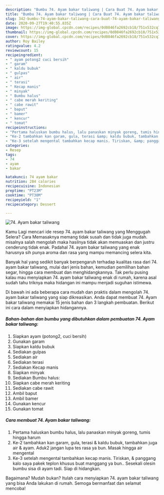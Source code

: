 ```yaml
---
description: "Bumbu 74. Ayam bakar taliwang | Cara Buat 74. Ayam bakar taliwang Yang Paling Enak"
title: "Bumbu 74. Ayam bakar taliwang | Cara Buat 74. Ayam bakar taliwang Yang Paling Enak"
slug: 342-bumbu-74-ayam-bakar-taliwang-cara-buat-74-ayam-bakar-taliwang-yang-paling-enak
date: 2020-09-27T19:40:55.835Z
image: https://img-global.cpcdn.com/recipes/0d0846fa2692cb18/751x532cq70/74-ayam-bakar-taliwang-foto-resep-utama.jpg
thumbnail: https://img-global.cpcdn.com/recipes/0d0846fa2692cb18/751x532cq70/74-ayam-bakar-taliwang-foto-resep-utama.jpg
cover: https://img-global.cpcdn.com/recipes/0d0846fa2692cb18/751x532cq70/74-ayam-bakar-taliwang-foto-resep-utama.jpg
author: Roy Bailey
ratingvalue: 4.2
reviewcount: 15
recipeingredient:
- " ayam potong2 cuci bersih"
- " garam"
- " kaldu bubuk"
- " gulpas"
- " air"
- " terasi"
- " Kecap manis"
- " minyak"
- " Bumbu halus"
- " cabe merah keriting"
- " cabe rawit"
- " baput"
- " bamer"
- " kencur"
- " tomat"
recipeinstructions:
- "Pertama haluskan bumbu halus, lalu panaskan minyak goreng, tumis hingga harum"
- "Ke-2 tambahkan kan garam, gula, terasi &amp; kaldu bubuk, tambahkan juga air &amp; ayam. Aduk2 jangan lupa tes rasa ya bun. Masak hingga air mengental"
- "Ke-3 setelah mengental tambahkan kecap manis. Tiriskan, &amp; panggang kalo saya pakek teplon khusus buat manggang ya bun.. Sesekali olesin bumbu sisa di ayam tadi. Siap di hidangkan."
categories:
- Resep
tags:
- 74
- ayam
- bakar

katakunci: 74 ayam bakar 
nutrition: 284 calories
recipecuisine: Indonesian
preptime: "PT23M"
cooktime: "PT30M"
recipeyield: "1"
recipecategory: Dessert

---
```



![74. Ayam bakar taliwang](https://img-global.cpcdn.com/recipes/0d0846fa2692cb18/751x532cq70/74-ayam-bakar-taliwang-foto-resep-utama.jpg)

Kamu Lagi mencari ide resep 74. ayam bakar taliwang yang Menggugah Selera? Cara Memasaknya memang tidak susah dan tidak juga mudah. misalnya salah mengolah maka hasilnya tidak akan memuaskan dan justru cenderung tidak enak. Padahal 74. ayam bakar taliwang yang enak harusnya sih punya aroma dan rasa yang mampu memancing selera kita.

Banyak hal yang sedikit banyak berpengaruh terhadap kualitas rasa dari 74. ayam bakar taliwang, mulai dari jenis bahan, kemudian pemilihan bahan segar, hingga cara membuat dan menghidangkannya. Tak perlu pusing kalau mau menyiapkan 74. ayam bakar taliwang enak di rumah, karena asal sudah tahu triknya maka hidangan ini mampu menjadi suguhan istimewa.




Di bawah ini ada beberapa cara mudah dan praktis dalam mengolah 74. ayam bakar taliwang yang siap dikreasikan. Anda dapat membuat 74. Ayam bakar taliwang memakai 15 jenis bahan dan 3 langkah pembuatan. Berikut ini cara dalam menyiapkan hidangannya.

<!--inarticleads1-->

##### Bahan-bahan dan bumbu yang dibutuhkan dalam pembuatan 74. Ayam bakar taliwang:

1. Siapkan  ayam (potong2, cuci bersih)
1. Gunakan  garam
1. Siapkan  kaldu bubuk
1. Sediakan  gulpas
1. Sediakan  air
1. Sediakan  terasi
1. Sediakan  Kecap manis
1. Siapkan  minyak
1. Sediakan  Bumbu halus:
1. Siapkan  cabe merah keriting
1. Sediakan  cabe rawit
1. Ambil  baput
1. Ambil  bamer
1. Gunakan  kencur
1. Gunakan  tomat




<!--inarticleads2-->

##### Cara membuat 74. Ayam bakar taliwang:

1. Pertama haluskan bumbu halus, lalu panaskan minyak goreng, tumis hingga harum
1. Ke-2 tambahkan kan garam, gula, terasi &amp; kaldu bubuk, tambahkan juga air &amp; ayam. Aduk2 jangan lupa tes rasa ya bun. Masak hingga air mengental
1. Ke-3 setelah mengental tambahkan kecap manis. Tiriskan, &amp; panggang kalo saya pakek teplon khusus buat manggang ya bun.. Sesekali olesin bumbu sisa di ayam tadi. Siap di hidangkan.




Bagaimana? Mudah bukan? Itulah cara menyiapkan 74. ayam bakar taliwang yang bisa Anda lakukan di rumah. Semoga bermanfaat dan selamat mencoba!
